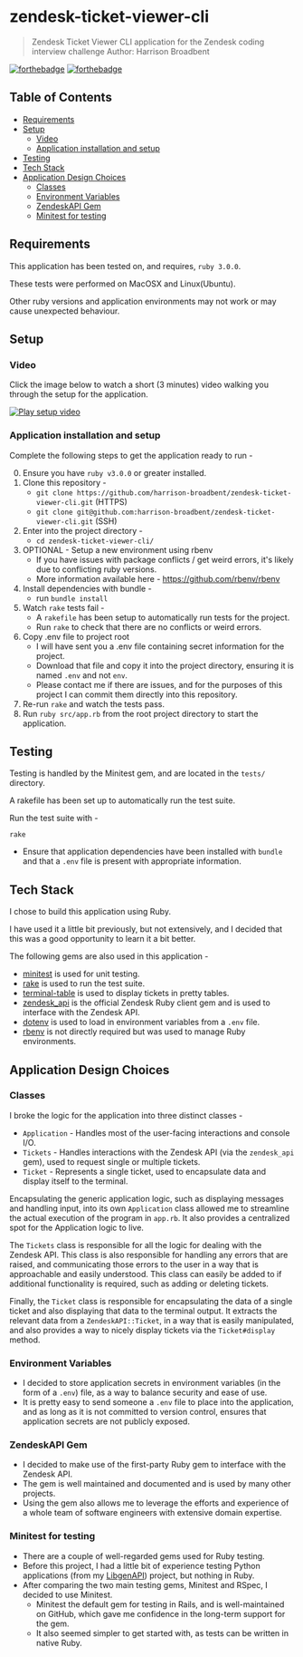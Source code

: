 # zendesk-ticket-viewer-cli

> Zendesk Ticket Viewer CLI application for the Zendesk coding interview challenge
> Author: Harrison Broadbent

[![forthebadge](https://forthebadge.com/images/badges/built-with-love.svg)](https://forthebadge.com)
[![forthebadge](https://forthebadge.com/images/badges/made-with-ruby.svg)](https://forthebadge.com)

## Table of Contents

- [Requirements](#requirements)
- [Setup](#setup)
  - [Video](#video)
  - [Application installation and setup](#application-installation-and-setup)
- [Testing](#testing)
- [Tech Stack](#tech-stack)
- [Application Design Choices](#application-design-choices)
  - [Classes](#classes)
  - [Environment Variables](#environment-variables)
  - [ZendeskAPI Gem](#zendeskapi-gem)
  - [Minitest for testing](#minitest-for-testing)

## Requirements

This application has been tested on, and requires, `ruby 3.0.0`.

These tests were performed on MacOSX and Linux(Ubuntu).

Other ruby versions and application environments may not work or may cause unexpected behaviour.

## Setup

### Video

Click the image below to watch a short (3 minutes) video walking you through the setup for the application.

[](https://user-images.githubusercontent.com/5293153/118398207-f1083d80-b69a-11eb-8d5f-2913b666dc5d.mp4)
[![Play setup video](https://user-images.githubusercontent.com/5293153/118398228-041b0d80-b69b-11eb-831f-abe03f6ad6d6.jpg)](https://user-images.githubusercontent.com/5293153/118398207-f1083d80-b69a-11eb-8d5f-2913b666dc5d.mp4 "Zendesk CLI Application Walkthrough")

### Application installation and setup

Complete the following steps to get the application ready to run -

0. Ensure you have `ruby v3.0.0` or greater installed.
1. Clone this repository -
   - `git clone https://github.com/harrison-broadbent/zendesk-ticket-viewer-cli.git` (HTTPS)
   - `git clone git@github.com:harrison-broadbent/zendesk-ticket-viewer-cli.git` (SSH)
2. Enter into the project directory -
   - `cd zendesk-ticket-viewer-cli/`
3. OPTIONAL - Setup a new environment using rbenv
   - If you have issues with package conflicts / get weird errors, it's likely due to conflicting ruby versions.
   - More information available here - https://github.com/rbenv/rbenv
4. Install dependencies with bundle -
   - run `bundle install`
5. Watch `rake` tests fail -
   - A `rakefile` has been setup to automatically run tests for the project.
   - Run `rake` to check that there are no conflicts or weird errors.
6. Copy .env file to project root
   - I will have sent you a .env file containing secret information for the project.
   - Download that file and copy it into the project directory, ensuring it is named `.env` and not `env`.
   - Please contact me if there are issues, and for the purposes of this project I can commit them directly into this repository.
7. Re-run `rake` and watch the tests pass.
8. Run `ruby src/app.rb` from the root project directory to start the application.

## Testing

Testing is handled by the Minitest gem, and are located in the `tests/` directory.

A rakefile has been set up to automatically run the test suite.

Run the test suite with -

```
rake
```

- Ensure that application dependencies have been installed with `bundle` and that a `.env` file is present with appropriate information.

## Tech Stack

I chose to build this application using Ruby.

I have used it a little bit previously, but not extensively, and I decided that this was a good opportunity to learn it a bit better.

The following gems are also used in this application -

- [minitest](https://github.com/seattlerb/minitest) is used for unit testing.
- [rake](https://github.com/ruby/rake) is used to run the test suite.
- [terminal-table](https://github.com/tj/terminal-table) is used to display tickets in pretty tables.
- [zendesk_api](https://github.com/zendesk/zendesk_api_client_rb) is the official Zendesk Ruby client gem and is used to interface with the Zendesk API.
- [dotenv](https://github.com/bkeepers/dotenv) is used to load in environment variables from a `.env` file.
- [rbenv](https://github.com/rbenv/rbenv) is not directly required but was used to manage Ruby environments.

## Application Design Choices

### Classes

I broke the logic for the application into three distinct classes -

- `Application` - Handles most of the user-facing interactions and console I/O.
- `Tickets` - Handles interactions with the Zendesk API (via the `zendesk_api` gem), used to request single or multiple tickets.
- `Ticket` - Represents a single ticket, used to encapsulate data and display itself to the terminal.

Encapsulating the generic application logic, such as displaying messages and handling input, into its own `Application` class allowed me to streamline the actual execution of the program in `app.rb`. It also provides a centralized spot for the Application logic to live.

The `Tickets` class is responsible for all the logic for dealing with the Zendesk API. This class is also responsible for handling any errors that are raised, and communicating those errors to the user in a way that is approachable and easily understood. This class can easily be added to if additional functionality is required, such as adding or deleting tickets.

Finally, the `Ticket` class is responsible for encapsulating the data of a single ticket and also displaying that data to the terminal output. It extracts the relevant data from a `ZendeskAPI::Ticket`, in a way that is easily manipulated, and also provides a way to nicely display tickets via the `Ticket#display` method.

### Environment Variables

- I decided to store application secrets in environment variables (in the form of a `.env`) file, as a way to balance security and ease of use.
- It is pretty easy to send someone a `.env` file to place into the application, and as long as it is not committed to version control, ensures that application secrets are not publicly exposed.

### ZendeskAPI Gem

- I decided to make use of the first-party Ruby gem to interface with the Zendesk API.
- The gem is well maintained and documented and is used by many other projects.
- Using the gem also allows me to leverage the efforts and experience of a whole team of software engineers with extensive domain expertise.

### Minitest for testing

- There are a couple of well-regarded gems used for Ruby testing.
- Before this project, I had a little bit of experience testing Python applications (from my [LibgenAPI](https://github.com/harrison-broadbent/libgen-api)) project, but nothing in Ruby.
- After comparing the two main testing gems, Minitest and RSpec, I decided to use Minitest.
  - Minitest the default gem for testing in Rails, and is well-maintained on GitHub, which gave me confidence in the long-term support for the gem.
  - It also seemed simpler to get started with, as tests can be written in native Ruby.

